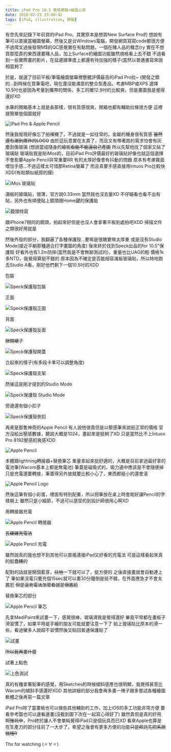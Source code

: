 ```yaml
---
title: iPad Pro 10.5 簡易開箱+繪圖心得
date: 2018-02-21 15:00:42
tags: [iPad, illustration, 開箱]
---
```


有空先來記錄下年前買的iPad Pro，其實原本是想買New Surface Pro的
想說有筆可以直接當繪圖螢幕，然後又是台Windows電腦，開發網頁寫寫code都很方便
不過爬文過後發現M$的QC感覺實在有點問題，一個在賭人品的概念(ry
實在不想買那麼貴的東西還要賭人品，加上Surface的繪圖功能雖然規格看上去不錯
不過看到一些實際畫的影片，在延遲跟準度上都還有待加強的樣子(當然以普通書寫來說相當夠了

於是，就選了目前平板/筆電繪圖螢幕裡整體評價最高的iPad Pro拉~
(開發之類的...到時候在買筆電吧，現在還沒能滿意的整合型產品，考慮MBP或XPS
選擇10.5吋也是因為考量到攜帶的關係，多工的確12.9吋的比較爽，但是畫圖我是覺得還好XD

水果的開箱基本上就是長那樣，很有質感很爽，開箱也都有輔助拉條很方便
這裡就簡單放個圖就好

![iPad Pro & Apple Pencil](https://res.cloudinary.com/driftkingtw/image/upload/v1519197176/blog/2018/02/21/iPad-Pro-10.5-簡易開箱+繪圖心得/P_20180202_221849.jpg)

然後我發現好像忘了拍裸機了，不過就是一如往常的，金屬的機身很有質感
<del>當然還有潮到爆炸的LOGO</del>
由於這玩意實在太貴了，而且又有帶著跑的需求怕會有灰塵刮傷玻璃
(想說當成隨身的繪板<del>看能不能逼自己產圖</del>
所以先幫他找了個家又貼了玻璃貼
玻璃貼我是貼iMos的，目前iPad Pro評價最好的玻璃貼好像也就這個選擇
不會影響Apple Pencil非常重要RR 有的太厚好像會有抖動的問題
原本有考慮霧面增加手感...不過這樣太可惜那Retina螢幕了
而且真要手感直接用Intuos Pro比較快XDD(有貼類似紙質的膜)

![iMos 玻璃貼](https://res.cloudinary.com/driftkingtw/image/upload/v1519197233/blog/2018/02/21/iPad-Pro-10.5-簡易開箱+繪圖心得/P_20180204_195145_vHDR_Auto.jpg)

滿板的玻璃貼，很薄，官方說0.33mm 當然我也沒去量XD
不仔細看也看不出有貼，另外也有順便貼上鏡頭跟Home鍵的保護貼

![鏡頭特寫](https://res.cloudinary.com/driftkingtw/image/upload/v1519197247/blog/2018/02/21/iPad-Pro-10.5-簡易開箱+繪圖心得/P_20180204_195220_vHDR_Auto.jpg)

跟iPhone7相同的鏡頭，拍起來好但是也沒人會拿著平板到處拍吧XDD
掃描文件之類很好用就是

然後外殼的部分，我翻遍了各種保護殼...要嘛是很醜要嘛太厚重
或是沒有Studio Mode(接近平躺那種適合打字畫圖的角度)
後來終於找到Speck出品的for 10.5"保護殼
好看外也有1.2m防摔(當然我是不會無聊測試的)，重量也比UAG的輕
價格1k多NTD，我覺得算挺不錯的
原本因為不確定是否能相容滿板玻璃貼，所以特地跑去Studio A看，剛好他們剩下一個10.5吋的XDD

包裝

![Speck保護殼包裝](https://res.cloudinary.com/driftkingtw/image/upload/a_auto_right/v1519197295/blog/2018/02/21/iPad-Pro-10.5-簡易開箱+繪圖心得/P_20180209_151442_vHDR_Auto.jpg)

正面

![Speck保護殼正面](https://res.cloudinary.com/driftkingtw/image/upload/v1519197283/blog/2018/02/21/iPad-Pro-10.5-簡易開箱+繪圖心得/P_20180204_160651_vHDR_Auto.jpg)

背面

![Speck保護殼反面](https://res.cloudinary.com/driftkingtw/image/upload/v1519197262/blog/2018/02/21/iPad-Pro-10.5-簡易開箱+繪圖心得/P_20180204_194849_vHDR_Auto.jpg)

<del>掀開裙子</del>

![Speck保護殼開蓋](https://res.cloudinary.com/driftkingtw/image/upload/v1519197205/blog/2018/02/21/iPad-Pro-10.5-簡易開箱+繪圖心得/P_20180204_195011_vHDR_Auto.jpg)

立起來的樣子(有多段卡準可以調整角度)

![Speck保護殼支架](https://res.cloudinary.com/driftkingtw/image/upload/v1519197237/blog/2018/02/21/iPad-Pro-10.5-簡易開箱+繪圖心得/P_20180204_195035_vHDR_Auto.jpg)

然後這是剛才提到的Studio Mode

![Speck保護殼 Studio Mode](https://res.cloudinary.com/driftkingtw/image/upload/v1519197237/blog/2018/02/21/iPad-Pro-10.5-簡易開箱+繪圖心得/P_20180204_195107_vHDR_Auto.jpg)

旁邊還有個小扣子

![Speck保護殼側扣](https://res.cloudinary.com/driftkingtw/image/upload/v1519197265/blog/2018/02/21/iPad-Pro-10.5-簡易開箱+繪圖心得/P_20180204_195237_vHDR_Auto.jpg)

再來是那隻神奇的Apple Pencil
有人說他很貴但是以壓感筆來說挺正常的價格
官方沒給出壓感數據，聽說大概是1024，畫起來是挺夠了XD 
只是當然比不上Intuos Pro 8192壓感的爽感XDD

![Apple Pencil](https://res.cloudinary.com/driftkingtw/image/upload/v1519197185/blog/2018/02/21/iPad-Pro-10.5-簡易開箱+繪圖心得/P_20180209_152201_vHDR_Auto.jpg)

本體跟lightning轉接器+替換筆芯
重量拿起來挺舒適的，大概是目前拿過最好拿的電池筆(Wacom基本上都是無電池)
筆蓋是磁吸式的，吸力適中應該是不會隨便掉
只是充電還要轉接，筆蓋得另外放就要比較小心了，東西都挺小的還會滾

![Apple Pencil Logo](https://res.cloudinary.com/driftkingtw/image/upload/v1519201629/blog/2018/02/21/iPad-Pro-10.5-簡易開箱+繪圖心得/P_20180221_161946_vHDR_Auto.jpg)

然後這筆有個小彩蛋，裡面有特別配重，所以把筆放在桌上時會剛好讓Pencil的字樣朝上
雖然只是小細節，不過可以感受的到設計師很用心啊XD

用轉接器充電

![Apple Pencil 轉接器](https://res.cloudinary.com/driftkingtw/image/upload/v1519197214/blog/2018/02/21/iPad-Pro-10.5-簡易開箱+繪圖心得/P_20180209_152431_vHDR_Auto.jpg)

<del>長雞雞充電法</del>

![Apple Pencil 充電](https://res.cloudinary.com/driftkingtw/image/upload/v1519197294/blog/2018/02/21/iPad-Pro-10.5-簡易開箱+繪圖心得/P_20180206_233307_vHDR_Auto.jpg)

雖然說真的我也想不到其他可以直接連接iPad又好看的充電法
可是這樣看起來真的挺蠢<del>糟</del>的

配對的話就是開個藍芽，<del>扶他</del>一下就可以了，挺方便的
之後直接畫就會自動連上了
筆如果沒電只要充個15sec就可以畫30分鐘倒是挺不錯，在外面應急才不會太尷尬
<del>但是這充電法怎麼看就是很尷尬</del>

替換筆芯的部分

![Apple Pencil 筆芯](https://res.cloudinary.com/driftkingtw/image/upload/v1519197218/blog/2018/02/21/iPad-Pro-10.5-簡易開箱+繪圖心得/P_20180209_152604_vHDR_Auto.jpg)

先拿MediPaint來試畫一下，感覺很棒，玻璃滑我是覺得還好
畢竟平常都在畫板子滑習慣了，如果平時是手繪的朋友可能就要注意一下了
貼上玻璃貼比原本的滑一些，看過蠻多人說超不習慣然後又貼回普通保護貼了

![試畫](https://res.cloudinary.com/driftkingtw/image/upload/v1519197287/blog/2018/02/21/iPad-Pro-10.5-簡易開箱+繪圖心得/P_20180205_005002_vHDR_Auto.jpg)

<del>所以我再畫什麼</del>

試著上點色

![上色測試](https://res.cloudinary.com/driftkingtw/image/upload/v1519197284/blog/2018/02/21/iPad-Pro-10.5-簡易開箱+繪圖心得/P_20180206_004917_vHDR_Auto.jpg)

真的有種拿著鉛筆的感覺，用Sketches的時候傾斜感應也很明顯，我覺得甚至比Wacom的傾斜手感還好XDD
其他詳細的部分我會再多畫一陣子跟多嘗試各種繪圖軟體之後再寫一篇文章

iPad Pro除了當畫板也可以做些其他輔助的工作，加上iOS的多工功能非常方便
要看參考圖也可以邊看邊畫(沒截到圖下次在一起寫心得好了)
雖然貴但是真的好用啊<del>推坑中</del>，Pro終於讓人不會單純覺得iPad只是個玩具而已XD
看來Apple也算是在生產力的部分往前了一大步了，希望之後會有更多方便的功能<del>只是拜託先把系統做穩R</del>

Thx for watching (〃∀〃)
